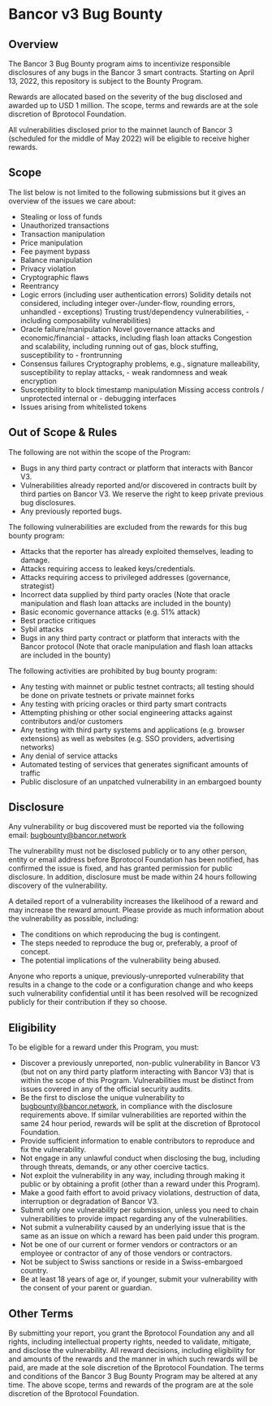 ﻿# Bancor v3 Bug Bounty

## Overview
The Bancor 3 Bug Bounty program aims to incentivize responsible disclosures of any bugs in the Bancor 3 smart contracts. Starting on April 13, 2022, this repository is subject to the Bounty Program.

Rewards are allocated based on the severity of the bug disclosed and awarded up to USD 1 million. The scope, terms and rewards are at the sole discretion of Bprotocol Foundation.

All vulnerabilities disclosed prior to the mainnet launch of Bancor 3 (scheduled for the middle of May 2022) will be eligible to receive higher rewards.

## Scope
The list below is not limited to the following submissions but it gives an overview of the issues we care about:
- Stealing or loss of funds
- Unauthorized transactions
- Transaction manipulation
- Price manipulation
- Fee payment bypass
- Balance manipulation
- Privacy violation
- Cryptographic flaws
- Reentrancy
- Logic errors (including user authentication errors)
Solidity details not considered, including integer over-/under-flow, rounding errors, unhandled - exceptions)
Trusting trust/dependency vulnerabilities, - including composability vulnerabilities)
- Oracle failure/manipulation
Novel governance attacks and economic/financial - attacks, including flash loan attacks
Congestion and scalability, including running out of gas, block stuffing, susceptibility to - frontrunning
- Consensus failures
Cryptography problems, e.g., signature malleability, susceptibility to replay attacks, - weak randomness and weak encryption
- Susceptibility to block timestamp manipulation
Missing access controls / unprotected internal or - debugging interfaces
- Issues arising from whitelisted tokens

## Out of Scope & Rules
The following are not within the scope of the Program:
- Bugs in any third party contract or platform that interacts with Bancor V3.
- Vulnerabilities already reported and/or discovered in contracts built by third parties on Bancor V3. We reserve the right to keep private previous bug disclosures.
- Any previously reported bugs.

The following vulnerabilities are excluded from the rewards for this bug bounty program:
- Attacks that the reporter has already exploited themselves, leading to damage.
- Attacks requiring access to leaked keys/credentials.
- Attacks requiring access to privileged addresses (governance, strategist)
- Incorrect data supplied by third party oracles (Note that oracle manipulation and flash loan attacks are included in the bounty)
- Basic economic governance attacks (e.g. 51% attack)
- Best practice critiques
- Sybil attacks
- Bugs in any third party contract or platform that interacts with the Bancor protocol (Note that oracle manipulation and flash loan attacks are included in the bounty)

The following activities are prohibited by bug bounty program:
- Any testing with mainnet or public testnet contracts; all testing should be done on private testnets or private mainnet forks
- Any testing with pricing oracles or third party smart contracts
- Attempting phishing or other social engineering attacks against contributors and/or customers
- Any testing with third party systems and applications (e.g. browser extensions) as well as websites (e.g. SSO providers, advertising networks)
- Any denial of service attacks
- Automated testing of services that generates significant amounts of traffic
- Public disclosure of an unpatched vulnerability in an embargoed bounty

## Disclosure
Any vulnerability or bug discovered must be reported via the following email: bugbounty@bancor.network

The vulnerability must not be disclosed publicly or to any other person, entity or email address before Bprotocol Foundation has been notified, has confirmed the issue is fixed, and has granted permission for public disclosure. In addition, disclosure must be made within 24 hours following discovery of the vulnerability.

A detailed report of a vulnerability increases the likelihood of a reward and may increase the reward amount. Please provide as much information about the vulnerability as possible, including:
- The conditions on which reproducing the bug is contingent.
- The steps needed to reproduce the bug or, preferably, a proof of concept.
- The potential implications of the vulnerability being abused.

Anyone who reports a unique, previously-unreported vulnerability that results in a change to the code or a configuration change and who keeps such vulnerability confidential until it has been resolved will be recognized publicly for their contribution if they so choose.

## Eligibility
To be eligible for a reward under this Program, you must:
- Discover a previously unreported, non-public vulnerability in Bancor V3 (but not on any third party platform interacting with Bancor V3) that is within the scope of this Program. Vulnerabilities must be distinct from issues covered in any of the official security audits.
- Be the first to disclose the unique vulnerability to bugbounty@bancor.network, in compliance with the disclosure requirements above. If similar vulnerabilities are reported within the same 24 hour period, rewards will be split at the discretion of Bprotocol Foundation.
- Provide sufficient information to enable contributors to reproduce and fix the vulnerability.
- Not engage in any unlawful conduct when disclosing the bug, including through threats, demands, or any other coercive tactics.
- Not exploit the vulnerability in any way, including through making it public or by obtaining a profit (other than a reward under this Program).
- Make a good faith effort to avoid privacy violations, destruction of data, interruption or degradation of Bancor V3.
- Submit only one vulnerability per submission, unless you need to chain vulnerabilities to provide impact regarding any of the vulnerabilities.
- Not submit a vulnerability caused by an underlying issue that is the same as an issue on which a reward has been paid under this program.
- Not be one of our current or former vendors or contractors or an employee or contractor of any of those vendors or contractors.
- Not be subject to Swiss sanctions or reside in a Swiss-embargoed country.
- Be at least 18 years of age or, if younger, submit your vulnerability with the consent of your parent or guardian.

## Other Terms
By submitting your report, you grant the Bprotocol Foundation any and all rights, including intellectual property rights, needed to validate, mitigate, and disclose the vulnerability. All reward decisions, including eligibility for and amounts of the rewards and the manner in which such rewards will be paid, are made at the sole discretion of the Bprotocol Foundation. The terms and conditions of the Bancor 3 Bug Bounty Program may be altered at any time. The above scope, terms and rewards of the program are at the sole discretion of the Bprotocol Foundation.
